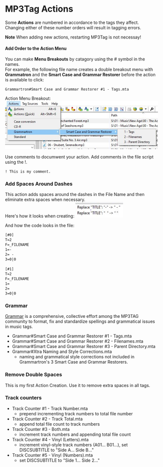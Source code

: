 # MP3Tag Actions

Some **Actions** are numbered in accordance to the tags they affect. Changing either of these number orders will result in tagging errors.

**Note** When adding new actions, restarting MP3Tag is not necessay!

#### Add Order to the Action Menu
You can make **Menu Breakouts** by catagory using the # symbol in the names.  
For example, the following file name creates a double breakout menu with **Grammatron** and the **Smart Case and Grammar Restorer** before the action is available to click:
```
Grammartron#Smart Case and Grammar Restorer #1 - Tags.mta
```
Action Menu Breakout: ![Action Menu Breakout](https://github.com/MrMikey59/MP3Tag-Support/blob/master/Actions/Actions%20Menu%20Breakout.JPG)  

Use comments to documwent your action. Add comments in the file script using the !.
```mta
! This is my comment.
```

### Add Spaces Around Dashes
This action adds spaces around the dashes in the File Name and then eliminate extra spaces when necessary.  
Here's how it looks when creating: ![Create an Action](https://github.com/MrMikey59/MP3Tag-Support/blob/master/Actions/Create%20Action.JPG)

And how the code looks in the file:  
```mta
[#0]
T=2
F=_FILENAME
1=-
2= - 
3=0|0

[#1]
T=2
F=_FILENAME
1=  
2= 
3=0|0
```

### Grammar
[Grammar](https://community.mp3tag.de/t/case-conversion/11684) is a comprehensive, collective effort among the
MP3TAG community to format, fix and standardize spellings and grammatical issues in music tags.  
- Grammar#Smart Case and Grammar Restorer #1 - Tags.mta  
- Grammar#Smart Case and Grammar Restorer #2 - Filenames.mta  
- Grammar#Smart Case and Grammar Restorer #3 - Parent Directory.mta  
- Grammar#Xtra Naming and Style Corrections.mta  
  - naming and grammatical style corrections not included in Grammartron's 3 Smart Case and Grammar Restorers.

### Remove Double Spaces
This is my first Action Creation. Use it to remove extra spaces in all tags.

### Track counters
- Track Counter #1 - Track Number.mta  
  - prepend incrementing track numbers to total file number
- Track Counter #2 - Track Total.mta  
	- append total file count to track numbers
- Track Counter #3 - Both.mta  
	- increment track numbers and appending total file count
- Track Counter #4 - Vinyl (Letters).mta  
	- increment vinyl-style track numbers (A01... B01...), set DISCSUBTITLE to "Side A... Side B..."
- Track Counter #5 - Vinyl (Numbers).mta 
	- set DISCSUBTITLE to "Side 1... Side 2..."  

